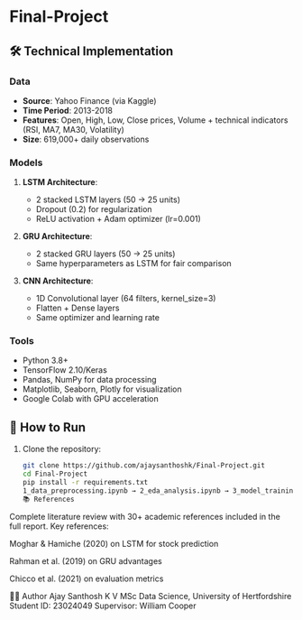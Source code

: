 # Final-Project

## 🛠️ Technical Implementation
### Data
- **Source**: Yahoo Finance (via Kaggle)
- **Time Period**: 2013-2018
- **Features**: Open, High, Low, Close prices, Volume + technical indicators (RSI, MA7, MA30, Volatility)
- **Size**: 619,000+ daily observations

### Models
1. **LSTM Architecture**:
   - 2 stacked LSTM layers (50 → 25 units)
   - Dropout (0.2) for regularization
   - ReLU activation + Adam optimizer (lr=0.001)

2. **GRU Architecture**:
   - 2 stacked GRU layers (50 → 25 units)
   - Same hyperparameters as LSTM for fair comparison

3. **CNN Architecture**:
   - 1D Convolutional layer (64 filters, kernel_size=3)
   - Flatten + Dense layers
   - Same optimizer and learning rate

### Tools
- Python 3.8+
- TensorFlow 2.10/Keras
- Pandas, NumPy for data processing
- Matplotlib, Seaborn, Plotly for visualization
- Google Colab with GPU acceleration

## 🚀 How to Run
1. Clone the repository:
   ```bash
   git clone https://github.com/ajaysanthoshk/Final-Project.git
   cd Final-Project
   pip install -r requirements.txt
   1_data_preprocessing.ipynb → 2_eda_analysis.ipynb → 3_model_training.ipynb → 4_evaluation.ipynb
   📚 References
Complete literature review with 30+ academic references included in the full report. Key references:

Moghar & Hamiche (2020) on LSTM for stock prediction

Rahman et al. (2019) on GRU advantages

Chicco et al. (2021) on evaluation metrics

👨‍💻 Author
Ajay Santhosh K V
MSc Data Science, University of Hertfordshire
Student ID: 23024049
Supervisor: William Cooper
